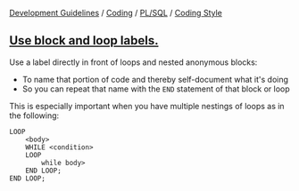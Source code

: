 [Development Guidelines](../../../../README.md) / [Coding](../../../../README.md#coding) / [PL/SQL](../../../../README.md#coding_pl_sql) / [Coding Style](../../../../doc/coding/pl_sql/coding_style.md)

## [Use block and loop labels.](../../../../doc/coding/pl_sql/coding_style.md#UseLabels)

Use a label directly in front of loops and nested anonymous blocks:
- To name that portion of code and thereby self-document what it's doing
- So you can repeat that name with the `END` statement of that block or loop

This is especially important when you have multiple nestings of loops as in the following:

```pl/sql
LOOP
    <body>
    WHILE <condition>
    LOOP
        while body>
    END LOOP;    
END LOOP;
```
